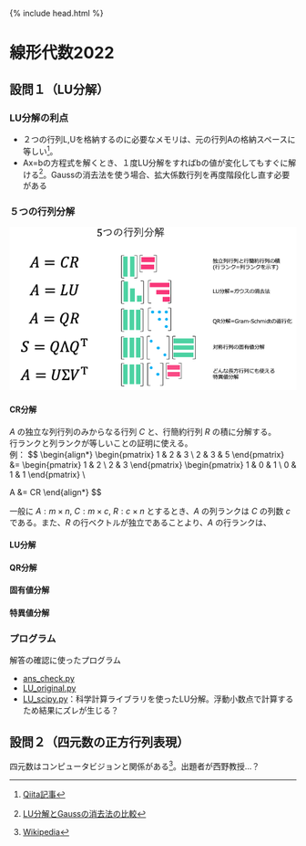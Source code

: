 {% include head.html %}

# 線形代数2022

## 設問１（LU分解）
### LU分解の利点
- ２つの行列L,Uを格納するのに必要なメモリは、元の行列Aの格納スペースに等しい[^1]。
- Ax=bの方程式を解くとき、１度LU分解をすればbの値が変化してもすぐに解ける[^2]。Gaussの消去法を使う場合、拡大係数行列を再度階段化し直す必要がある

[^1]:[Qiita記事](https://qiita.com/kenjihiranabe/items/11d07d3cea0325f17851)  
[^2]:[LU分解とGaussの消去法の比較](https://ameblo.jp/renderrender/entry-10582848651.html#:~:text=つまり，LU%20分解する理由,やり直さなくてはならない%EF%BC%8E)

### ５つの行列分解
![5つの行列分解](keynotes/decomposition.png "タイトル")
#### CR分解
$A$ の独立な列行列のみからなる行列 $C$ と、行簡約行列 $R$ の積に分解する。  
行ランクと列ランクが等しいことの証明に使える。  
例：
$$
\begin{align*}
\begin{pmatrix}
1 & 2 & 3 \\
2 & 3 & 5
\end{pmatrix}
&=
\begin{pmatrix}
1 & 2 \\
2 & 3
\end{pmatrix}
\begin{pmatrix}
1 & 0 & 1 \\
0 & 1 & 1
\end{pmatrix} \\

A &= CR
\end{align*}
$$

一般に $A:m\times n,\ C:m\times c,\ R:c\times n$ とするとき、$A$ の列ランクは $C$ の列数 $c$ である。また、$R$ の行ベクトルが独立であることより、$A$ の行ランクは、

#### LU分解
#### QR分解
#### 固有値分解
#### 特異値分解

### プログラム
解答の確認に使ったプログラム
- [ans_check.py](codes/ans_check.py)
- [LU_original.py](codes/LU_original.py)
- [LU_scipy.py](codes/LU_scipy.py)：科学計算ライブラリを使ったLU分解。浮動小数点で計算するため結果にズレが生じる？

## 設問２（四元数の正方行列表現）
四元数はコンピュータビジョンと関係がある[^3]。出題者が西野教授…？

[^3]:[Wikipedia](https://ja.wikipedia.org/wiki/四元数)
